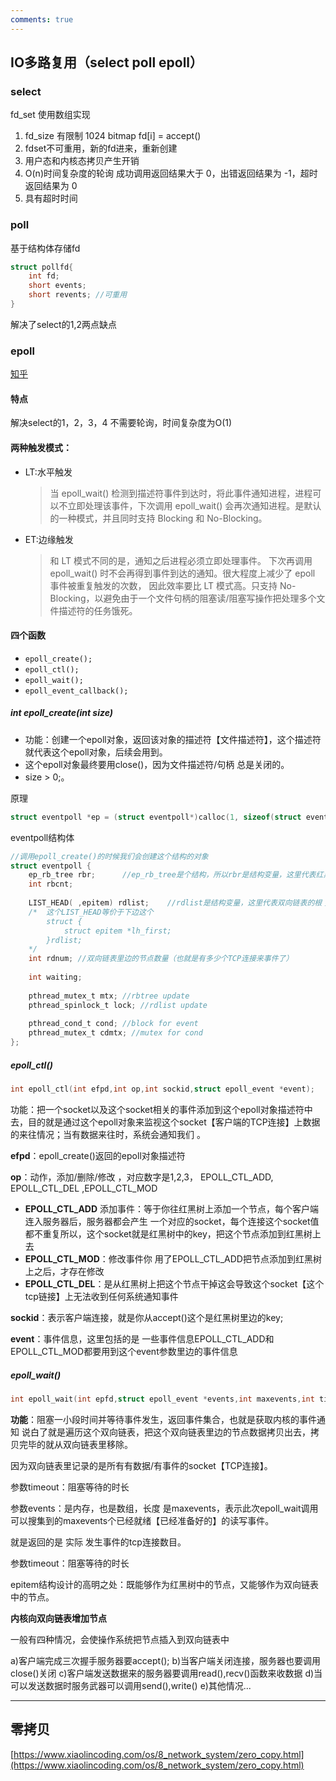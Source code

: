 ```yaml
---
comments: true
---
```


## IO多路复用（select poll  epoll）

### select
fd_set 使用数组实现  
1. fd_size 有限制 1024 bitmap
    fd[i] = accept()
2. fdset不可重用，新的fd进来，重新创建
3. 用户态和内核态拷贝产生开销
4. O(n)时间复杂度的轮询
成功调用返回结果大于 0，出错返回结果为 -1，超时返回结果为 0
5. 具有超时时间

### poll
基于结构体存储fd
```c
struct pollfd{
    int fd;
    short events;
    short revents; //可重用
}
```
解决了select的1,2两点缺点

### epoll

[知乎](https://zhuanlan.zhihu.com/p/460786724)

#### 特点
解决select的1，2，3，4
不需要轮询，时间复杂度为O(1)


#### 两种触发模式：
* LT:水平触发
    > 当 epoll_wait() 检测到描述符事件到达时，将此事件通知进程，进程可以不立即处理该事件，下次调用 epoll_wait() 会再次通知进程。是默认的一种模式，并且同时支持 Blocking 和 No-Blocking。
* ET:边缘触发
    > 和 LT 模式不同的是，通知之后进程必须立即处理事件。
    下次再调用 epoll_wait() 时不会再得到事件到达的通知。很大程度上减少了 epoll 事件被重复触发的次数，
    因此效率要比 LT 模式高。只支持 No-Blocking，以避免由于一个文件句柄的阻塞读/阻塞写操作把处理多个文件描述符的任务饿死。

#### 四个函数
* `epoll_create();`
* `epoll_ctl();`
* `epoll_wait();`
* `epoll_event_callback();`

##### int epoll_create(int size)
* 功能：创建一个epoll对象，返回该对象的描述符【文件描述符】，这个描述符就代表这个epoll对象，后续会用到。
* 这个epoll对象最终要用close()，因为文件描述符/句柄 总是关闭的。
* size > 0;。

原理
```c
struct eventpoll *ep = (struct eventpoll*)calloc(1, sizeof(struct eventpoll)); 
```
eventpoll结构体
```c
//调用epoll_create()的时候我们会创建这个结构的对象
struct eventpoll {
	ep_rb_tree rbr;      //ep_rb_tree是个结构，所以rbr是结构变量，这里代表红黑树的根；
	int rbcnt;
	
	LIST_HEAD( ,epitem) rdlist;    //rdlist是结构变量，这里代表双向链表的根；
	/*	这个LIST_HEAD等价于下边这个 
		struct {
			struct epitem *lh_first;
		}rdlist;
	*/
	int rdnum; //双向链表里边的节点数量（也就是有多少个TCP连接来事件了）
 
	int waiting;
 
	pthread_mutex_t mtx; //rbtree update
	pthread_spinlock_t lock; //rdlist update
	
	pthread_cond_t cond; //block for event
	pthread_mutex_t cdmtx; //mutex for cond	
};
```

##### epoll_ctl()
```c
int epoll_ctl(int efpd,int op,int sockid,struct epoll_event *event);
```

功能：把一个socket以及这个socket相关的事件添加到这个epoll对象描述符中去，目的就是通过这个epoll对象来监视这个socket【客户端的TCP连接】上数据的来往情况；当有数据来往时，系统会通知我们 。

**efpd**：epoll_create()返回的epoll对象描述符

**op**：动作，添加/删除/修改 ，对应数字是1,2,3， EPOLL_CTL_ADD, EPOLL_CTL_DEL ,EPOLL_CTL_MOD

* **EPOLL_CTL_ADD** 添加事件：等于你往红黑树上添加一个节点，每个客户端连入服务器后，服务器都会产生 一个对应的socket，每个连接这个socket值都不重复所以，这个socket就是红黑树中的key，把这个节点添加到红黑树上去
* **EPOLL_CTL_MOD**：修改事件你 用了EPOLL_CTL_ADD把节点添加到红黑树上之后，才存在修改
* **EPOLL_CTL_DEL**：是从红黑树上把这个节点干掉这会导致这个socket【这个tcp链接】上无法收到任何系统通知事件
  

**sockid**：表示客户端连接，就是你从accept()这个是红黑树里边的key;

**event**：事件信息，这里包括的是 一些事件信息EPOLL_CTL_ADD和EPOLL_CTL_MOD都要用到这个event参数里边的事件信息


##### epoll_wait()
```c
int epoll_wait(int epfd,struct epoll_event *events,int maxevents,int timeout);
```
**功能**：阻塞一小段时间并等待事件发生，返回事件集合，也就是获取内核的事件通知
说白了就是遍历这个双向链表，把这个双向链表里边的节点数据拷贝出去，拷贝完毕的就从双向链表里移除。

因为双向链表里记录的是所有有数据/有事件的socket【TCP连接】。

参数timeout：阻塞等待的时长

参数events：是内存，也是数组，长度 是maxevents，表示此次epoll_wait调用可以搜集到的maxevents个已经就绪【已经准备好的】的读写事件。

就是返回的是 实际 发生事件的tcp连接数目。

参数timeout：阻塞等待的时长

epitem结构设计的高明之处：既能够作为红黑树中的节点，又能够作为双向链表中的节点。

**内核向双向链表增加节点**

一般有四种情况，会使操作系统把节点插入到双向链表中

a)客户端完成三次握手服务器要accept();
b)当客户端关闭连接，服务器也要调用close()关闭
c)客户端发送数据来的服务器要调用read(),recv()函数来收数据
d)当可以发送数据时服务武器可以调用send(),write()
e)其他情况...

***

## 零拷贝
[https://www.xiaolincoding.com/os/8_network_system/zero_copy.html](https://www.xiaolincoding.com/os/8_network_system/zero_copy.html)